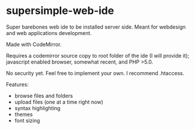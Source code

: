 supersimple-web-ide
===================

Super barebones web ide to be installed server side. Meant for webdesign and web applications development.

Made with CodeMirror.

Requires a codemirror source copy to root folder of the ide (I will provide it); javascript enabled browser, somewhat recent, and PHP >5.0.

No security yet. Feel free to implement your own. I recommend .htaccess.

Features:

- browse files and folders
- upload files (one at a time right now)
- syntax highlighting
- themes
- font sizing
